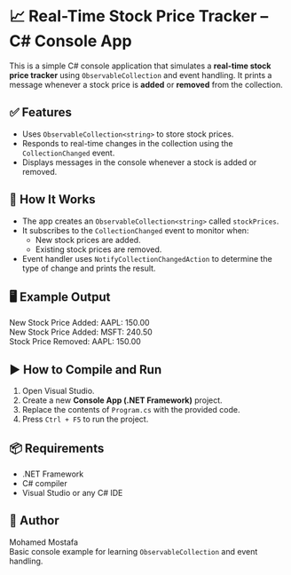 # 📈 Real-Time Stock Price Tracker – C# Console App

This is a simple C# console application that simulates a **real-time stock price tracker** using `ObservableCollection` and event handling. It prints a message whenever a stock price is **added** or **removed** from the collection.

## ✅ Features
- Uses `ObservableCollection<string>` to store stock prices.
- Responds to real-time changes in the collection using the `CollectionChanged` event.
- Displays messages in the console whenever a stock is added or removed.

## 🧠 How It Works
- The app creates an `ObservableCollection<string>` called `stockPrices`.
- It subscribes to the `CollectionChanged` event to monitor when:
  - New stock prices are added.
  - Existing stock prices are removed.
- Event handler uses `NotifyCollectionChangedAction` to determine the type of change and prints the result.

## 🖥 Example Output
New Stock Price Added: AAPL: 150.00  
New Stock Price Added: MSFT: 240.50  
Stock Price Removed: AAPL: 150.00

## ▶️ How to Compile and Run
1. Open Visual Studio.
2. Create a new **Console App (.NET Framework)** project.
3. Replace the contents of `Program.cs` with the provided code.
4. Press `Ctrl + F5` to run the project.

## 📦 Requirements
- .NET Framework
- C# compiler
- Visual Studio or any C# IDE

## 👤 Author
Mohamed Mostafa  
Basic console example for learning `ObservableCollection` and event handling.
